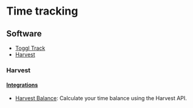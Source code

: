 # Time tracking

## Software

* [Toggl Track](https://toggl.com/track/)
* [Harvest](https://www.getharvest.com)

### Harvest

#### [Integrations](https://www.getharvest.com/integrations)

* [Harvest Balance](https://github.com/motleyagency/harvest-balance): Calculate your time balance using the Harvest API.
